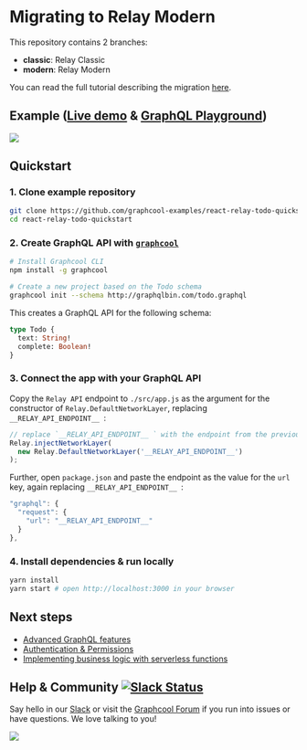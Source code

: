 # Migrating to Relay Modern

This repository contains 2 branches: 

- **classic**: Relay Classic
- **modern**: Relay Modern

You can read the full tutorial describing the migration [here](https://www.graph.cool/docs/tutorials/migrating-to-relay-modern-eijooto4se/).

## Example ([Live demo](https://demo-react-relay-todo-example.netlify.com) & [GraphQL Playground](https://api.graph.cool/relay/v1/cj1nq71xyfabv0199bp3a7hhf))

![](http://imgur.com/75LEao7.gif)

## Quickstart

### 1. Clone example repository

```sh
git clone https://github.com/graphcool-examples/react-relay-todo-quickstart.git
cd react-relay-todo-quickstart
```

### 2. Create GraphQL API with [`graphcool`](https://www.npmjs.com/package/graphcool)

```sh
# Install Graphcool CLI
npm install -g graphcool

# Create a new project based on the Todo schema
graphcool init --schema http://graphqlbin.com/todo.graphql
```

This creates a GraphQL API for the following schema:

```graphql
type Todo {
  text: String!
  complete: Boolean!
}
```

### 3. Connect the app with your GraphQL API

Copy the `Relay API` endpoint to `./src/app.js` as the argument for the constructor of `Relay.DefaultNetworkLayer`, replacing `__RELAY_API_ENDPOINT__ `:

```js
// replace `__RELAY_API_ENDPOINT__ ` with the endpoint from the previous step
Relay.injectNetworkLayer(
  new Relay.DefaultNetworkLayer('__RELAY_API_ENDPOINT__')
);
```

Further, open `package.json` and paste the endpoint as the value for the `url` key, again replacing `__RELAY_API_ENDPOINT__ `:

```js
"graphql": {
  "request": {
    "url": "__RELAY_API_ENDPOINT__"
  }
},
```

### 4. Install dependencies & run locally

```sh
yarn install
yarn start # open http://localhost:3000 in your browser
```

## Next steps

* [Advanced GraphQL features](https://www.graph.cool/docs/tutorials/advanced-features-eath7duf7d/)
* [Authentication & Permissions](https://www.graph.cool/docs/reference/authorization/overview-iegoo0heez/)
* [Implementing business logic with serverless functions](https://www.graph.cool/docs/reference/functions/overview-boo6uteemo/)

## Help & Community [![Slack Status](https://slack.graph.cool/badge.svg)](https://slack.graph.cool)

Say hello in our [Slack](http://slack.graph.cool/) or visit the [Graphcool Forum](https://www.graph.cool/forum/) if you run into issues or have questions. We love talking to you!

![](http://i.imgur.com/5RHR6Ku.png)

